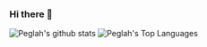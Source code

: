### Hi there 👋

![Peglah's github stats](https://github-readme-stats.vercel.app/api?username=Peglah&show_icons=true&theme=gruvbox)
![Peglah's Top Languages](https://github-readme-stats.vercel.app/api/top-langs/?username=Peglah&layout=compact&theme=gruvbox)

<!--
**Peglah/Peglah** is a ✨ _special_ ✨ repository because its `README.md` (this file) appears on your GitHub profile.

Here are some ideas to get you started:

- 🔭 I’m currently working on ...
- 🌱 I’m currently learning ...
- 👯 I’m looking to collaborate on ...
- 🤔 I’m looking for help with ...
- 💬 Ask me about ...
- 📫 How to reach me: ...
- 😄 Pronouns: ...
- ⚡ Fun fact: ...
-->
